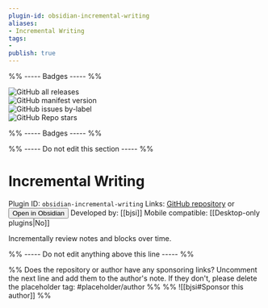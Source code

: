 ```yaml
---
plugin-id: obsidian-incremental-writing
aliases:
- Incremental Writing
tags: 
- 
publish: true
---
```


%% ----- Badges ----- %%

![GitHub all releases](https://img.shields.io/github/downloads/bjsi/incremental-writing/total?color=573E7A&logo=github&style=for-the-badge)   
![GitHub manifest version](https://img.shields.io/github/manifest-json/v/bjsi/incremental-writing?color=573E7A&logo=github&style=for-the-badge)   
![GitHub issues by-label](https://img.shields.io/github/issues/bjsi/incremental-writing/help%20wanted?color=573E7A&logo=github&style=for-the-badge)   
![GitHub Repo stars](https://img.shields.io/github/stars/bjsi/incremental-writing?color=573E7A&logo=github&style=for-the-badge)

%% ----- Badges ----- %%

%% ----- Do not edit this section ----- %%

# Incremental Writing

Plugin ID: `obsidian-incremental-writing`
Links: [GitHub repository](https://github.com/bjsi/incremental-writing) or [<button id=HH>Open in Obsidian</button>](obsidian://goto-plugin?id=obsidian-incremental-writing)
Developed by: [[bjsi]]
Mobile compatible: [[Desktop-only plugins|No]]

Incrementally review notes and blocks over time.

%% ----- Do not edit anything above this line ----- %% 

%% Does the repository or author have any sponsoring links? Uncomment the next line and add them to the author's note. If they don't, please delete the placeholder tag: #placeholder/author %%
%% ![[bjsi#Sponsor this author]] %%

